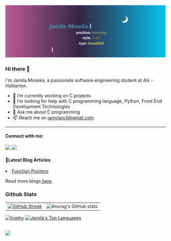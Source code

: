 <img src="readme-banner.gif">

 ### Hi there 👋
 I'm Jamila Moseka, a passionate software engineering student at Alx - Holberton.
- 🔭 I’m currently working on C projects
- 🤔 I’m looking for help with C programming language, Python, Front End Development Technologies
- 💬 Ask me about C programming
- 📫 Reach me on jamylam3@gmail.com

<hr>
<h4> Connect with me: </h4>
<p align="left">
<a href = "https://www.linkedin.com/in/jamila-moseka-2295861a4/"><img src="https://img.icons8.com/fluent/48/000000/linkedin.png"/></a>
<a href = "https://twitter.com/milamoseka"><img src="https://img.icons8.com/fluent/48/000000/twitter.png"/></a>
</p>

<h4> 📘Latest Blog Articles </h4>
<!-- BLOG-POST-LIST:START -->
<li> <a href="https://mila.hashnode.dev/structure-and-typedef"> Function Pointers </a> </li>

 Read more blogs<a href="https://mila.hashnode.dev/function-pointers"> here</a>.
<!-- BLOG-POST-LIST:END -->

  ### Github Stats

| | |
|:-------------------------:|:-------------------------:|
|[![GitHub Streak](https://github-readme-streak-stats.herokuapp.com/?user=jmoseka&theme=omni)](https://git.io/streak-stats)|![Anurag's GitHub stats](https://github-readme-stats.vercel.app/api?username=jmoseka&theme=omni&show_icons=true)|
 
[![trophy](https://github-profile-trophy.vercel.app/?username=jmoseka&row=2&column=3&margin-w=15&margin-h=15&theme=radical)](https://github.com/ryo-ma/github-profile-trophy)
<a href="https://github.com/SubhamRaoniar28/github-readme-stats"><img alt="Jamila's Top Languages" src="https://github-readme-stats.vercel.app/api/top-langs/?username=jmoseka&langs_count=8&count_private=true&layout=compact&theme=omni&hide_border=true&bg_color=0D1117" /></a>
 
  
  <br/>
 
 <a href="https://github.com/Meghna-DAS/github-profile-views-counter">
    <img src="https://komarev.com/ghpvc/?username=jmoseka">
</a>


<!--
**jmoseka/jmoseka** is a ✨ _special_ ✨ repository because its `README.md` (this file) appears on your GitHub profile.

Here are some ideas to get you started:

- 🔭 I’m currently working on C projects
- 🌱 I’m currently learning C programming language
- 👯 I’m looking to collaborate on C programming, CSS and html
- 🤔 I’m looking for help with C programming language, Python, Front End Development Technologies
- 💬 Ask me about C programming
- 📫 How to reach me: ...
- 😄 Pronouns: ...
- ⚡ Fun fact: ...
-->
